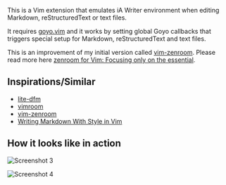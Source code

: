 This is a Vim extension that emulates iA Writer environment when editing Markdown, reStructuredText or text files.

It requires [goyo.vim](https://github.com/junegunn/goyo.vim) and it works by setting global Goyo callbacks that triggers special setup for Markdown, reStructuredText and text files.

This is an improvement of my initial version called [vim-zenroom](https://github.com/amix/vim-zenroom). Please read more here [
zenroom for Vim: Focusing only on the essential](http://amix.dk/blog/post/19744#zenroom-for-Vim-Focsuing-only-on-the-essential).


## Inspirations/Similar
* [lite-dfm](https://github.com/bilalq/lite-dfm)
* [vimroom](https://github.com/mikewest/vimroom)
* [vim-zenroom](https://github.com/amix/vim-zenroom)
* [Writing Markdown With Style in Vim](http://astrails.com/blog/2013/8/12/writing-markdown-with-style-in-vim)


## How it looks like in action

![Screenshot 3](http://amix.dk/uploads/zenroom_documentation.jpg)

![Screenshot 4](http://amix.dk/uploads/zenroom_documentation_1.jpg)
